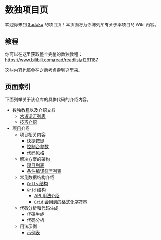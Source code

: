 # 数独项目页

欢迎你来到 [Sudoku](https://github.com/SunnieShine/Sudoku) 的项目页！本页面将为你陈列所有关于本项目的 Wiki 内容。

## 教程

你可以在这里获取整个完整的数独教程：https://www.bilibili.com/read/readlist/rl291187

这些内容也都会在之后考虑搬到这里来。

## 页面索引

下面列举关于该仓库的具体代码的介绍内容。

* 数独教程以及介绍文档
  * [术语词汇列表](terms)
  * [技巧介绍](techniques)
* 项目介绍
  * 项目相关内容
    * [快捷按键](hotkeys)
    * [控制台参数](command-line)
    * [代码风格](code-style)
  * 解决方案的架构
    * [项目列表](projects)
    * [条件编译符号列表](compilation-symbols)
  * 常见数据结构介绍
    * [`Cells` 结构](data-structures/cells)
    * `Grid` 结构
      * [API 用法介绍](data-structures/grid)
      * [`Grid` 会用到的格式化字符串](data-structures/grid-text-format)
  * 代码分析和代码生成
    * [代码生成](code-gen)
    * 代码分析
  * 用法示例
    * [示例表](usages)
